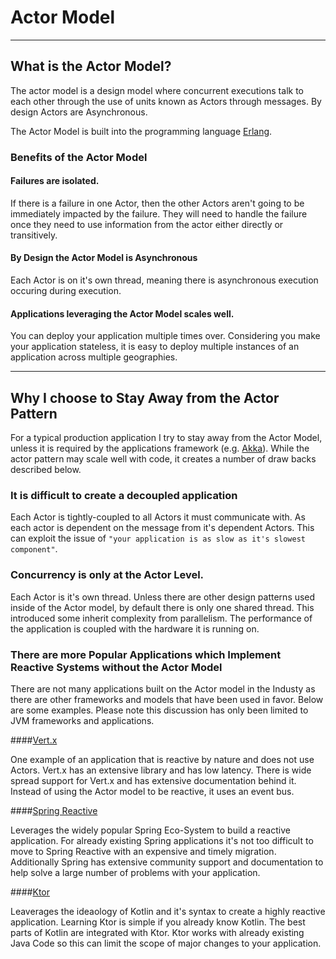 
# Actor Model 

----

## What is the Actor Model?

The actor model is a design model where concurrent executions talk to each other through the use
of units known as Actors through messages. By design Actors are Asynchronous. 


The Actor Model is built into the programming language [Erlang](https://www.erlang.org/). 

### Benefits of the Actor Model

#### Failures  are isolated.

If there is a failure in one Actor, then the other Actors aren't 
going to be immediately impacted by the failure. They will need to handle the failure once they need to use
information from the actor either directly or transitively.

#### By Design the Actor Model is Asynchronous  

Each Actor is on it's own thread, meaning there is asynchronous execution occuring during execution.


#### Applications leveraging the Actor Model scales well.

You can deploy your application multiple times over. Considering you make your application stateless, it is
easy to deploy multiple instances of an application across multiple geographies.

----

## Why I choose to Stay Away from the Actor Pattern

For a typical production application I try to stay away from the Actor Model, unless it is required by the
applications framework (e.g. [Akka](https://akka.io/)). While the actor pattern may scale well with code,
it creates a number of draw backs described below.

### It is difficult to create a decoupled application

Each Actor is tightly-coupled to all Actors it must communicate with. As each actor is dependent on the message from
it's dependent Actors. This can exploit the issue of `"your application is as slow as it's slowest component"`.

### Concurrency is only at the Actor Level.

Each Actor is it's own thread. Unless there are other design patterns used inside of the Actor model, by
default there is only one shared thread. This introduced some inherit complexity from parallelism. The
performance of the application is coupled with the hardware it is running on.

### There are more Popular Applications which Implement Reactive Systems without the Actor Model

There are not many applications built on the Actor model in the Industy as there are other frameworks and
models that have been used in favor. Below are some examples. Please note this discussion has only been 
limited to JVM frameworks and applications.

####[Vert.x](https://vertx.io/) 

One example of an application that is reactive by nature and does not 
use Actors. Vert.x has an extensive library and has low latency. There is wide spread support for Vert.x
and has extensive documentation behind it. Instead of using the Actor model to be reactive, it uses an
event bus.

####[Spring Reactive](https://spring.io/reactive) 

Leverages the widely popular Spring Eco-System to build a reactive application. For already existing Spring 
applications it's not too difficult to move to Spring Reactive with an expensive and timely migration.
Additionally Spring has extensive community support and documentation to help solve a large number of 
problems with your application.


####[Ktor](https://ktor.io/)

Leaverages the ideaology of Kotlin and it's syntax to create a highly reactive application. Learning Ktor is
simple if you already know Kotlin. The best parts of Kotlin are integrated with Ktor. Ktor works with already
existing Java Code so this can limit the scope of major changes to your application.



